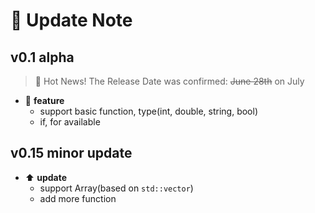 # :rocket: Update Note  

## v0.1 alpha  

> :mega: Hot News! The Release Date was confirmed: ~~June 28th~~ on July

- :pencil: **feature**  
  - support basic function, type(int, double, string, bool)  
  - if, for available  

## v0.15 minor update  

- :arrow_up: **update**  
  - support Array(based on `std::vector`)  
  - add more function  
  
